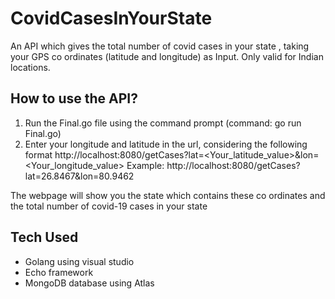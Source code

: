 # CovidCasesInYourState
 An API which gives the total number of covid cases in your state , taking your GPS co ordinates (latitude and longitude) as Input. Only valid for Indian locations. 

 ## How to use the API?

 1. Run the Final.go file using the command prompt (command: go run Final.go)
 2. Enter your longitude and latitude in the url, considering the following format
           http://localhost:8080/getCases?lat=<Your_latitude_value>&lon=<Your_longitude_value>
    Example:
    	   http://localhost:8080/getCases?lat=26.8467&lon=80.9462

 The webpage will show you the state which contains these co ordinates and the total number of covid-19 cases in your state


 ## Tech Used 

 * Golang using visual studio
 * Echo framework 
 * MongoDB database using Atlas
 